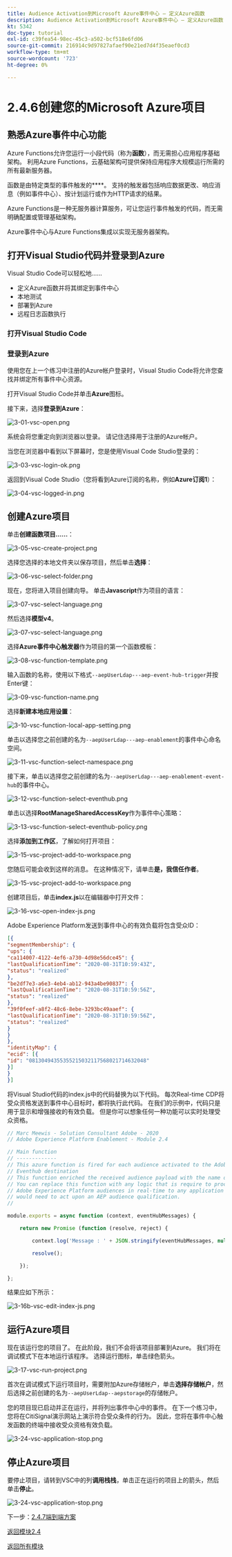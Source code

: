 ```yaml
---
title: Audience Activation到Microsoft Azure事件中心 — 定义Azure函数
description: Audience Activation到Microsoft Azure事件中心 — 定义Azure函数
kt: 5342
doc-type: tutorial
exl-id: c39fea54-98ec-45c3-a502-bcf518e6fd06
source-git-commit: 216914c9d97827afaef90e21ed7d4f35eaef0cd3
workflow-type: tm+mt
source-wordcount: '723'
ht-degree: 0%

---
```


# 2.4.6创建您的Microsoft Azure项目

## 熟悉Azure事件中心功能

Azure Functions允许您运行一小段代码（称为&#x200B;**函数**），而无需担心应用程序基础架构。 利用Azure Functions，云基础架构可提供保持应用程序大规模运行所需的所有最新服务器。

函数是由特定类型的事件触发的&#x200B;****。 支持的触发器包括响应数据更改、响应消息（例如事件中心）、按计划运行或作为HTTP请求的结果。

Azure Functions是一种无服务器计算服务，可让您运行事件触发的代码，而无需明确配置或管理基础架构。

Azure事件中心与Azure Functions集成以实现无服务器架构。

## 打开Visual Studio代码并登录到Azure

Visual Studio Code可以轻松地……

- 定义Azure函数并将其绑定到事件中心
- 本地测试
- 部署到Azure
- 远程日志函数执行

### 打开Visual Studio Code

### 登录到Azure

使用您在上一个练习中注册的Azure帐户登录时，Visual Studio Code将允许您查找并绑定所有事件中心资源。

打开Visual Studio Code并单击&#x200B;**Azure**&#x200B;图标。

接下来，选择&#x200B;**登录到Azure**：

![3-01-vsc-open.png](./images/301vscopen.png)

系统会将您重定向到浏览器以登录。 请记住选择用于注册的Azure帐户。

当您在浏览器中看到以下屏幕时，您是使用Visual Code Studio登录的：

![3-03-vsc-login-ok.png](./images/303vscloginok.png)

返回到Visual Code Studio（您将看到Azure订阅的名称，例如&#x200B;**Azure订阅1**）：

![3-04-vsc-logged-in.png](./images/304vscloggedin.png)

## 创建Azure项目

单击&#x200B;**创建函数项目……**：

![3-05-vsc-create-project.png](./images/vsc2.png)

选择您选择的本地文件夹以保存项目，然后单击&#x200B;**选择**：

![3-06-vsc-select-folder.png](./images/vsc3.png)

现在，您将进入项目创建向导。 单击&#x200B;**Javascript**&#x200B;作为项目的语言：

![3-07-vsc-select-language.png](./images/vsc4.png)

然后选择&#x200B;**模型v4**。

![3-07-vsc-select-language.png](./images/vsc4a.png)

选择&#x200B;**Azure事件中心触发器**&#x200B;作为项目的第一个函数模板：

![3-08-vsc-function-template.png](./images/vsc5.png)

输入函数的名称，使用以下格式`--aepUserLdap---aep-event-hub-trigger`并按Enter键：

![3-09-vsc-function-name.png](./images/vsc6.png)

选择&#x200B;**新建本地应用设置**：

![3-10-vsc-function-local-app-setting.png](./images/vsc7.png)

单击以选择您之前创建的名为`--aepUserLdap---aep-enablement`的事件中心命名空间。

![3-11-vsc-function-select-namespace.png](./images/vsc8.png)

接下来，单击以选择您之前创建的名为`--aepUserLdap---aep-enablement-event-hub`的事件中心。

![3-12-vsc-function-select-eventhub.png](./images/vsc9.png)

单击以选择&#x200B;**RootManageSharedAccessKey**&#x200B;作为事件中心策略：

![3-13-vsc-function-select-eventhub-policy.png](./images/vsc10.png)

选择&#x200B;**添加到工作区**，了解如何打开项目：

![3-15-vsc-project-add-to-workspace.png](./images/vsc12.png)

您随后可能会收到这样的消息。 在这种情况下，请单击&#x200B;**是，我信任作者**。

![3-15-vsc-project-add-to-workspace.png](./images/vsc12a.png)

创建项目后，单击&#x200B;**index.js**&#x200B;以在编辑器中打开文件：

![3-16-vsc-open-index-js.png](./images/vsc13.png)

Adobe Experience Platform发送到事件中心的有效负载将包含受众ID：

```json
[{
"segmentMembership": {
"ups": {
"ca114007-4122-4ef6-a730-4d98e56dce45": {
"lastQualificationTime": "2020-08-31T10:59:43Z",
"status": "realized"
},
"be2df7e3-a6e3-4eb4-ab12-943a4be90837": {
"lastQualificationTime": "2020-08-31T10:59:56Z",
"status": "realized"
},
"39f0feef-a8f2-48c6-8ebe-3293bc49aaef": {
"lastQualificationTime": "2020-08-31T10:59:56Z",
"status": "realized"
}
}
},
"identityMap": {
"ecid": [{
"id": "08130494355355215032117568021714632048"
}]
}
}]
```

将Visual Studio代码的index.js中的代码替换为以下代码。 每次Real-time CDP将受众资格发送到事件中心目标时，都将执行此代码。 在我们的示例中，代码只是用于显示和增强接收的有效负载。 但是你可以想象任何一种功能可以实时处理受众资格。

```javascript
// Marc Meewis - Solution Consultant Adobe - 2020
// Adobe Experience Platform Enablement - Module 2.4

// Main function
// -------------
// This azure function is fired for each audience activated to the Adobe Exeperience Platform Real-time CDP Azure 
// Eventhub destination
// This function enriched the received audience payload with the name of the audience. 
// You can replace this function with any logic that is require to process and deliver
// Adobe Experience Platform audiences in real-time to any application or platform that 
// would need to act upon an AEP audience qualification.
// 

module.exports = async function (context, eventHubMessages) {

    return new Promise (function (resolve, reject) {

        context.log('Message : ' + JSON.stringify(eventHubMessages, null, 2));

        resolve();

    });    

};
```

结果应如下所示：

![3-16b-vsc-edit-index-js.png](./images/vsc1.png)

## 运行Azure项目

现在该运行您的项目了。 在此阶段，我们不会将该项目部署到Azure。 我们将在调试模式下在本地运行该程序。 选择运行图标，单击绿色箭头。

![3-17-vsc-run-project.png](./images/vsc14.png)

首次在调试模式下运行项目时，需要附加Azure存储帐户，单击&#x200B;**选择存储帐户**，然后选择之前创建的名为`--aepUserLdap--aepstorage`的存储帐户。

您的项目现已启动并正在运行，并将列出事件中心中的事件。 在下一个练习中，您将在CitiSignal演示网站上演示符合受众条件的行为。 因此，您将在事件中心触发函数的终端中接收受众资格有效负载。

![3-24-vsc-application-stop.png](./images/vsc18.png)

## 停止Azure项目

要停止项目，请转到VSC中的列&#x200B;**调用栈栈**，单击正在运行的项目上的箭头，然后单击&#x200B;**停止**。

![3-24-vsc-application-stop.png](./images/vsc17.png)

下一步：[2.4.7端到端方案](./ex7.md)

[返回模块2.4](./segment-activation-microsoft-azure-eventhub.md)

[返回所有模块](./../../../overview.md)
